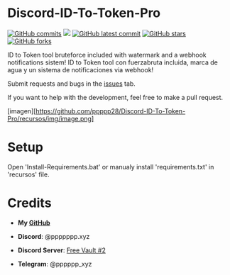 # Discord-ID-To-Token-Pro
[![GitHub commits](https://badgen.net/github/commits/ppppp28/Discord-ID-To-Token-Pro)](https://GitHub.com/ppppp28/Discord-ID-To-Token-Pro/commit/)
![](https://img.shields.io/github/languages/code-size/ppppp28/Discord-ID-To-Token-Pro)
[![GitHub latest commit](https://badgen.net/github/last-commit/ppppp28/Discord-ID-To-Token-Pro)](https://GitHub.com/ppppp28/Discord-ID-To-Token-Pro/commit/)
[![GitHub stars](https://badgen.net/github/stars/ppppp28/Discord-ID-To-Token-Pro)](https://GitHub.com/ppppp28/Discord-ID-To-Token-Pro/stargazers/)
[![GitHub forks](https://badgen.net/github/forks/ppppp28/Discord-ID-To-Token-Pro)](https://GitHub.com/ppppp28/Discord-ID-To-Token-Pro/network/)

ID to Token tool bruteforce included with watermark and a webhook notifications sistem!
ID to Token tool con fuerzabruta incluida, marca de agua y un sistema de notificaciones via webhook!

Submit requests and bugs in the [issues](https://github.com/ppppp28/Discord-ID-To-Token-Pro/issues) tab.

If you want to help with the development, feel free to make a pull request.


[imagen][https://github.com/ppppp28/Discord-ID-To-Token-Pro/recursos/img/image.png]

# Setup
Open 'Install-Requirements.bat' or manualy install 'requirements.txt' in 'recursos' file.

# Credits
- **My [GitHub](https://github.com/ppppp28/Discord-ID-To-Token-Pro/issues)**
  
- **Discord**: @ppppppp.xyz

- **Discord Server**: [Free Vault #2](https://discord.gg/xMMF5FUYnW)

- **Telegram**: @pppppp_xyz

